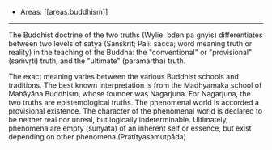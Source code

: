 
- Areas: [[areas.buddhism]]

---

The Buddhist doctrine of the two truths (Wylie: bden pa gnyis) differentiates between two levels of satya (Sanskrit; Pali: sacca; word meaning truth or reality) in the teaching of the Buddha: the "conventional" or "provisional" (saṁvṛti) truth, and the "ultimate" (paramārtha) truth.

The exact meaning varies between the various Buddhist schools and traditions. The best known interpretation is from the Madhyamaka school of Mahāyāna Buddhism, whose founder was Nagarjuna. For Nagarjuna, the two truths are epistemological truths. The phenomenal world is accorded a provisional existence. The character of the phenomenal world is declared to be neither real nor unreal, but logically indeterminable. Ultimately, phenomena are empty (sunyata) of an inherent self or essence, but exist depending on other phenomena (Pratītyasamutpāda).
